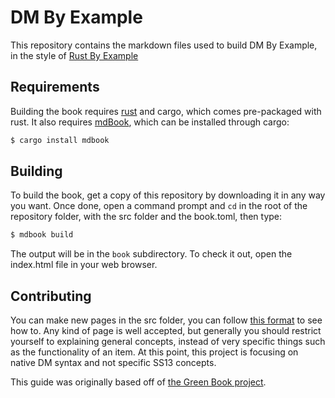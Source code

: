 # DM By Example
This repository contains the markdown files used to build DM By Example, in the style of [Rust By Example]

## Requirements
Building the book requires [rust] and cargo, which comes pre-packaged with rust. It also requires [mdBook], which can be installed through cargo:

[rust]: https://www.rust-lang.org/en-US/
[mdBook]: https://github.com/azerupi/mdBook

```bash
$ cargo install mdbook
```

## Building
To build the book, get a copy of this repository by downloading it in any way you want. Once done, open a command prompt and `cd` in the root of the repository folder, with the src folder and the book.toml, then type:

```bash
$ mdbook build
```
The output will be in the `book` subdirectory. To check it out, open the index.html file in your web browser.

## Contributing
You can make new pages in the src folder, you can follow [this format] to see how to.
Any kind of page is well accepted, but generally you should restrict yourself to explaining general concepts, instead of very specific things such as the functionality of an item.
At this point, this project is focusing on native DM syntax and not specific SS13 concepts.


This guide was originally based off of [the Green Book project].

[this format]: https://rust-lang-nursery.github.io/mdBook/format/index.html
[Rust By Example]: https://doc.rust-lang.org/rust-by-example/
[the Green Book project]: https://github.com/Carbonhell/The-green-book
